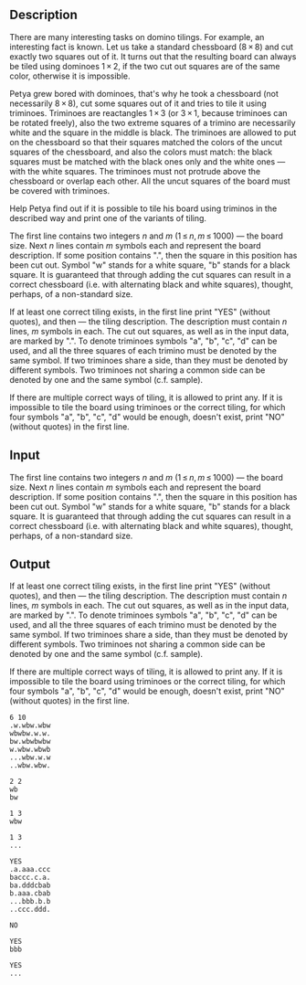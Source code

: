 ## Description

<div><p>There are many interesting tasks on domino tilings. For example, an interesting fact is known. Let us take a standard chessboard (<span class="tex-span">8 × 8</span>) and cut exactly two squares out of it. It turns out that the resulting board can always be tiled using dominoes <span class="tex-span">1 × 2</span>, if the two cut out squares are of the same color, otherwise it is impossible. </p><p>Petya grew bored with dominoes, that's why he took a chessboard (not necessarily <span class="tex-span">8 × 8</span>), cut some squares out of it and tries to tile it using triminoes. Triminoes are reactangles <span class="tex-span">1 × 3</span> (or <span class="tex-span">3 × 1</span>, because triminoes can be rotated freely), also the two extreme squares of a trimino are necessarily white and the square in the middle is black. The triminoes are allowed to put on the chessboard so that their squares matched the colors of the uncut squares of the chessboard, and also the colors must match: the black squares must be matched with the black ones only and the white ones — with the white squares. The triminoes must not protrude above the chessboard or overlap each other. All the uncut squares of the board must be covered with triminoes. </p><p>Help Petya find out if it is possible to tile his board using triminos in the described way and print one of the variants of tiling.</p></div><div class="input-specification"><p>The first line contains two integers <span class="tex-span"><i>n</i></span> and <span class="tex-span"><i>m</i></span> (<span class="tex-span">1 ≤ <i>n</i>, <i>m</i> ≤ 1000</span>) — the board size. Next <span class="tex-span"><i>n</i></span> lines contain <span class="tex-span"><i>m</i></span> symbols each and represent the board description. If some position contains ".", then the square in this position has been cut out. Symbol "w" stands for a white square, "b" stands for a black square. It is guaranteed that through adding the cut squares can result in a correct chessboard (i.e. with alternating black and white squares), thought, perhaps, of a non-standard size.</p></div><div class="output-specification"><p>If at least one correct tiling exists, in the first line print "YES" (without quotes), and then — the tiling description. The description must contain <span class="tex-span"><i>n</i></span> lines, <span class="tex-span"><i>m</i></span> symbols in each. The cut out squares, as well as in the input data, are marked by ".". To denote triminoes symbols "a", "b", "c", "d" can be used, and all the three squares of each trimino must be denoted by the same symbol. If two triminoes share a side, than they must be denoted by different symbols. Two triminoes not sharing a common side can be denoted by one and the same symbol (c.f. sample).</p><p>If there are multiple correct ways of tiling, it is allowed to print any. If it is impossible to tile the board using triminoes or the correct tiling, for which four symbols "a", "b", "c", "d" would be enough, doesn't exist, print "NO" (without quotes) in the first line.</p></div>

## Input

<p>The first line contains two integers <span class="tex-span"><i>n</i></span> and <span class="tex-span"><i>m</i></span> (<span class="tex-span">1 ≤ <i>n</i>, <i>m</i> ≤ 1000</span>) — the board size. Next <span class="tex-span"><i>n</i></span> lines contain <span class="tex-span"><i>m</i></span> symbols each and represent the board description. If some position contains ".", then the square in this position has been cut out. Symbol "w" stands for a white square, "b" stands for a black square. It is guaranteed that through adding the cut squares can result in a correct chessboard (i.e. with alternating black and white squares), thought, perhaps, of a non-standard size.</p>

## Output

<p>If at least one correct tiling exists, in the first line print "YES" (without quotes), and then — the tiling description. The description must contain <span class="tex-span"><i>n</i></span> lines, <span class="tex-span"><i>m</i></span> symbols in each. The cut out squares, as well as in the input data, are marked by ".". To denote triminoes symbols "a", "b", "c", "d" can be used, and all the three squares of each trimino must be denoted by the same symbol. If two triminoes share a side, than they must be denoted by different symbols. Two triminoes not sharing a common side can be denoted by one and the same symbol (c.f. sample).</p><p>If there are multiple correct ways of tiling, it is allowed to print any. If it is impossible to tile the board using triminoes or the correct tiling, for which four symbols "a", "b", "c", "d" would be enough, doesn't exist, print "NO" (without quotes) in the first line.</p>





```input1
6 10
.w.wbw.wbw
wbwbw.w.w.
bw.wbwbwbw
w.wbw.wbwb
...wbw.w.w
..wbw.wbw.

```




```input2
2 2
wb
bw

```




```input3
1 3
wbw

```




```input4
1 3
...

```




```output1
YES
.a.aaa.ccc
baccc.c.a.
ba.dddcbab
b.aaa.cbab
...bbb.b.b
..ccc.ddd.
```




```output2
NO

```




```output3
YES
bbb

```




```output4
YES
...

```


